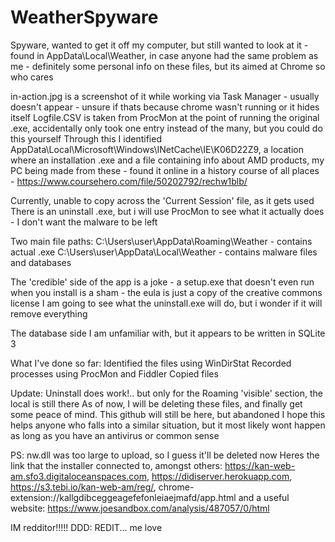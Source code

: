# WeatherSpyware
 Spyware, wanted to get it off my computer, but still wanted to look at it - found in AppData\Local\Weather, in case anyone had the same problem as me - definitely some personal info on these files, but its aimed at Chrome so who cares

 in-action.jpg is a screenshot of it while working via Task Manager - usually doesn't appear - unsure if thats because chrome wasn't running or it hides itself
 Logfile.CSV is taken from ProcMon at the point of running the original .exe, accidentally only took one entry instead of the many, but you could do this yourself
 Through this I identified AppData\Local\Microsoft\Windows\INetCache\IE\K06D22Z9, a location where an installation .exe and a file containing info about AMD products, my PC being made from these - found it online in a history course of all places - https://www.coursehero.com/file/50202792/rechw1blb/

 Currently, unable to copy across the 'Current Session' file, as it gets used
 There is an uninstall .exe, but i will use ProcMon to see what it actually does - I don't want the malware to be left

 Two main file paths:
    C:\Users\user\AppData\Roaming\Weather - contains actual .exe
    C:\Users\user\AppData\Local\Weather - contains malware files and databases

 The 'credible' side of the app is a joke - a setup.exe that doesn't even run when you install is a sham - the eula is just a copy of the creative commons license
 I am going to see what the uninstall.exe will do, but i wonder if it will remove everything

 The database side I am unfamiliar with, but it appears to be written in SQLite 3 

 What I've done so far:
    Identified the files using WinDirStat
    Recorded processes using ProcMon and Fiddler
    Copied files

 Update:
   Uninstall does work!.. but only for the Roaming 'visible' section, the local is still there
   As of now, I will be deleting these files, and finally get some peace of mind.
   This github will still be here, but abandoned
   I hope this helps anyone who falls into a similar situation, but it most likely wont happen as long as you have an antivirus or common sense

   PS: nw.dll was too large to upload, so I guess it'll be deleted now
       Heres the link that the installer connected to, amongst others: https://kan-web-am.sfo3.digitaloceanspaces.com, https://didiserver.herokuapp.com, https://s3.tebi.io/kan-web-am/reg/, chrome-extension://kallgdibceggeagefefonleiaejmafd/app.html and a useful website: https://www.joesandbox.com/analysis/487057/0/html




IM redditor!!!!! DDD: REDIT... me love
